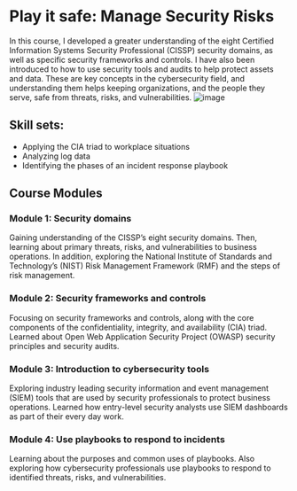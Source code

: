 # Play it safe: Manage Security Risks
In this course, I developed a greater understanding of the eight Certified Information Systems Security Professional (CISSP) security domains, as well as specific security frameworks and controls. I have also been introduced to how to use security tools and audits to help protect assets and data. These are key concepts in the cybersecurity field, and understanding them helps keeping organizations, and the people they serve, safe from threats, risks, and vulnerabilities.
![image](https://github.com/user-attachments/assets/125ac839-9522-4ea3-b493-d7cd049a0c9e)


## Skill sets:
- Applying the CIA triad to workplace situations
- Analyzing log data
- Identifying the phases of an incident response playbook

## Course Modules

### Module 1: Security domains
Gaining understanding of the CISSP’s eight security domains. Then, learning about primary threats, risks, and vulnerabilities to business operations. In addition, exploring the National Institute of Standards and Technology’s (NIST) Risk Management Framework (RMF) and the steps of risk management.

### Module 2: Security frameworks and controls
Focusing on security frameworks and controls, along with the core components of the confidentiality, integrity, and availability (CIA) triad. Learned about Open Web Application Security Project (OWASP) security principles and security audits.

### Module 3: Introduction to cybersecurity tools
Exploring industry leading security information and event management (SIEM) tools that are used by security professionals to protect business operations. Learned how entry-level security analysts use SIEM dashboards as part of their every day work.

### Module 4: Use playbooks to respond to incidents
Learning about the purposes and common uses of playbooks. Also exploring how cybersecurity professionals use playbooks to respond to identified threats, risks, and vulnerabilities.

